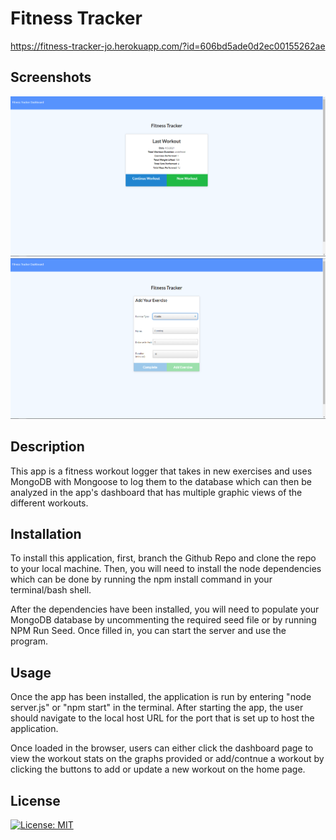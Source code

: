 # Fitness Tracker

https://fitness-tracker-jo.herokuapp.com/?id=606bd5ade0d2ec00155262ae

## Screenshots

![Fitness Tracker Screenshot](screenshot1.PNG)
![Fitness Tracker Screenshot 2](screenshot2.PNG)

## Description

This app is a fitness workout logger that takes in new exercises and uses MongoDB with Mongoose to log them to the database which can then be analyzed in the app's dashboard that has multiple graphic views of the different workouts.

## Installation

To install this application, first, branch the Github Repo and clone the repo to your local machine. Then, you will need to install the node dependencies which can be done by running the npm install command in your terminal/bash shell.

After the dependencies have been installed, you will need to populate your MongoDB database by uncommenting the required seed file or by running NPM Run Seed. Once filled in, you can start the server and use the program.

## Usage

Once the app has been installed, the application is run by entering "node server.js" or "npm start" in the terminal. After starting the app, the user should navigate to the local host URL for the port that is set up to host the application. 

Once loaded in the browser, users can either click the dashboard page to view the workout stats on the graphs provided or add/contnue a workout by clicking the buttons to add or update a new workout on the home page.

## License

[![License: MIT](https://img.shields.io/badge/License-MIT-yellow.svg)](https://opensource.org/licenses/MIT)
